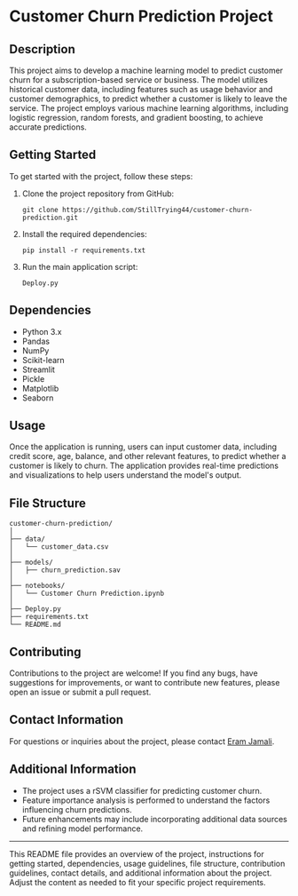 # Customer Churn Prediction Project

## Description

This project aims to develop a machine learning model to predict customer churn for a subscription-based service or business. The model utilizes historical customer data, including features such as usage behavior and customer demographics, to predict whether a customer is likely to leave the service. The project employs various machine learning algorithms, including logistic regression, random forests, and gradient boosting, to achieve accurate predictions.

## Getting Started

To get started with the project, follow these steps:

1. Clone the project repository from GitHub:

   ```
   git clone https://github.com/StillTrying44/customer-churn-prediction.git
   ```

2. Install the required dependencies:

   ```
   pip install -r requirements.txt
   ```

3. Run the main application script:

   ```
   Deploy.py
   ```

## Dependencies

- Python 3.x
- Pandas
- NumPy
- Scikit-learn
- Streamlit
- Pickle
- Matplotlib
- Seaborn

## Usage

Once the application is running, users can input customer data, including credit score, age, balance, and other relevant features, to predict whether a customer is likely to churn. The application provides real-time predictions and visualizations to help users understand the model's output.

## File Structure

```
customer-churn-prediction/
│
├── data/
│   └── customer_data.csv
│
├── models/
│   ├── churn_prediction.sav
│
├── notebooks/
│   └── Customer Churn Prediction.ipynb
│
├── Deploy.py
├── requirements.txt
└── README.md
```

## Contributing

Contributions to the project are welcome! If you find any bugs, have suggestions for improvements, or want to contribute new features, please open an issue or submit a pull request.

## Contact Information

For questions or inquiries about the project, please contact [Eram Jamali](mailto:erumjamali40@gmail.com).

## Additional Information

- The project uses a rSVM classifier for predicting customer churn.
- Feature importance analysis is performed to understand the factors influencing churn predictions.
- Future enhancements may include incorporating additional data sources and refining model performance.

--- 

This README file provides an overview of the project, instructions for getting started, dependencies, usage guidelines, file structure, contribution guidelines, contact details, and additional information about the project. Adjust the content as needed to fit your specific project requirements.

